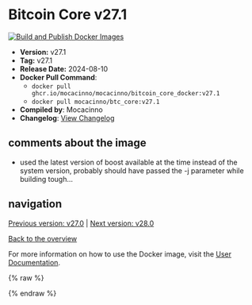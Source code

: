 # Bitcoin Core v27.1

[![Build and Publish Docker Images](https://github.com/mocacinno/bitcoin_core_docker/actions/workflows/build-and-publish.yml/badge.svg?branch=v27.1)](https://github.com/mocacinno/bitcoin_core_docker/actions/workflows/build-and-publish.yml)

- **Version:** v27.1
- **Tag:** v27.1
- **Release Date:** 2024-08-10
- **Docker Pull Command**:
  - `docker pull ghcr.io/mocacinno/mocacinno/bitcoin_core_docker:v27.1`
  - `docker pull mocacinno/btc_core:v27.1`
- **Compiled by**: Mocacinno
- **Changelog**: [View Changelog](https://github.com/bitcoin/bitcoin/blob/v27.1/doc/release-notes.md)

## comments about the image

- used the latest version of boost available at the time instead of the system version, probably should have passed the -j parameter while building tough...

## navigation

[Previous version: v27.0](./v27.0.md) | [Next version: v28.0](./v28.0.md)

[Back to the overview](./Readme.md)

For more information on how to use the Docker image, visit the [User Documentation](../userdocs/Readme.md).

<!-- Google tag (gtag.js) -->
{% raw %}
<script async src="https://www.googletagmanager.com/gtag/js?id=G-BPC6NC6FF9"></script>
<script>
  window.dataLayer = window.dataLayer || [];
  function gtag(){dataLayer.push(arguments);}
  gtag('js', new Date());
  gtag('config', 'G-BPC6NC6FF9');
</script>
{% endraw %}
